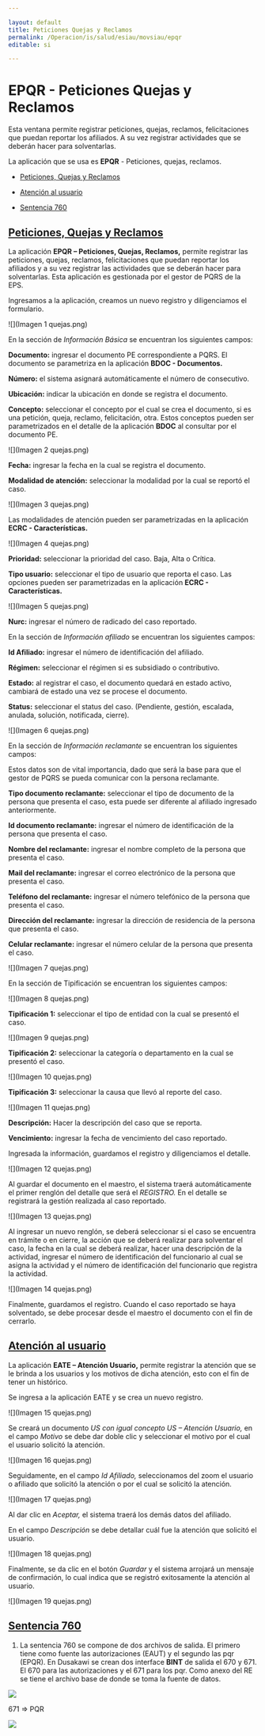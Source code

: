 ```yaml
---

layout: default
title: Peticiones Quejas y Reclamos
permalink: /Operacion/is/salud/esiau/movsiau/epqr
editable: si

---
```




# EPQR - Peticiones Quejas y Reclamos



Esta ventana permite registrar peticiones, quejas, reclamos, felicitaciones que puedan reportar los afiliados. A su vez registrar actividades que se deberán hacer para solventarlas.



La aplicación que se usa es **EPQR** - Peticiones, quejas, reclamos.







- [Peticiones, Quejas y Reclamos](http://docs.oasiscom.com/Operacion/is/salud/esiau/movsiau/epqr#peticiones-quejas-y-reclamos)

- [Atención al usuario](http://docs.oasiscom.com/Operacion/is/salud/esiau/movsiau/epqr#atención-al-usuario)

- [Sentencia 760](http://docs.oasiscom.com/Operacion/is/salud/esiau/movsiau/epqr#sentencia-760)



## [Peticiones, Quejas y Reclamos](http://docs.oasiscom.com/Operacion/is/salud/esiau/movsiau/epqr#peticiones-quejas-y-reclamos)



La aplicación **EPQR – Peticiones, Quejas, Reclamos,** permite registrar las peticiones, quejas, reclamos, felicitaciones que puedan reportar los afiliados y a su vez registrar las actividades que se deberán hacer para solventarlas. Esta aplicación es gestionada por el gestor de PQRS de la EPS.



Ingresamos a la aplicación, creamos un nuevo registro y diligenciamos el formulario.



![](Imagen 1 quejas.png)



En la sección de *Información Básica* se encuentran los siguientes campos:



**Documento:** ingresar el documento PE correspondiente a PQRS. El documento se parametriza en la aplicación **BDOC - Documentos.**

**Número:** el sistema asignará automáticamente el número de consecutivo.

**Ubicación:** indicar la ubicación en donde se registra el documento.

**Concepto:** seleccionar el concepto por el cual se crea el documento, si es una petición, queja, reclamo, felicitación, otra. Estos conceptos pueden ser parametrizados en el detalle de la aplicación **BDOC** al consultar por el documento PE.



![](Imagen 2 quejas.png)



**Fecha:** ingresar la fecha en la cual se registra el documento.

**Modalidad de atención:** seleccionar la modalidad por la cual se reportó el caso.



![](Imagen 3 quejas.png)



Las modalidades de atención pueden ser parametrizadas en la aplicación **ECRC - Características.**



![](Imagen 4 quejas.png)



**Prioridad:** seleccionar la prioridad del caso. Baja, Alta o Crítica.

**Tipo usuario:** seleccionar el tipo de usuario que reporta el caso. Las opciones pueden ser parametrizadas en la aplicación **ECRC - Características.**



![](Imagen 5 quejas.png)



**Nurc:** ingresar el número de radicado del caso reportado.



En la sección de *Información afiliado* se encuentran los siguientes campos:

**Id Afiliado:** ingresar el número de identificación del afiliado.

**Régimen:** seleccionar el régimen si es subsidiado o contributivo.

**Estado:** al registrar el caso, el documento quedará en estado activo, cambiará de estado una vez se procese el documento.

**Status:** seleccionar el status del caso. (Pendiente, gestión, escalada, anulada, solución, notificada, cierre).



![](Imagen 6 quejas.png)



En la sección de *Información reclamante* se encuentran los siguientes campos:

Estos datos son de vital importancia, dado que será la base para que el gestor de PQRS se pueda comunicar con la persona reclamante.



**Tipo documento reclamante:** seleccionar el tipo de documento de la persona que presenta el caso, esta puede ser diferente al afiliado ingresado anteriormente.

**Id documento reclamante:** ingresar el número de identificación de la persona que presenta el caso.

**Nombre del reclamante:** ingresar el nombre completo de la persona que presenta el caso.

**Mail del reclamante:** ingresar el correo electrónico de la persona que presenta el caso.

**Teléfono del reclamante:** ingresar el número telefónico de la persona que presenta el caso.

**Dirección del reclamante:** ingresar la dirección de residencia de la persona que presenta el caso.

**Celular reclamante:** ingresar el número celular de la persona que presenta el caso.



![](Imagen 7 quejas.png)



En la sección de Tipificación se encuentran los siguientes campos:



![](Imagen 8 quejas.png)



**Tipificación 1:** seleccionar el tipo de entidad con la cual se presentó el caso.



![](Imagen 9 quejas.png)



**Tipificación 2:** seleccionar la categoría o departamento en la cual se presentó el caso.



![](Imagen 10 quejas.png)



**Tipificación 3:** seleccionar la causa que llevó al reporte del caso.



![](Imagen 11 quejas.png)



**Descripción:** Hacer la descripción del caso que se reporta.

**Vencimiento:** ingresar la fecha de vencimiento del caso reportado.



Ingresada la información, guardamos el registro y diligenciamos el detalle.



![](Imagen 12 quejas.png)



Al guardar el documento en el maestro, el sistema traerá automáticamente el primer renglón del detalle que será el *REGISTRO.* En el detalle se registrará la gestión realizada al caso reportado.



![](Imagen 13 quejas.png)



Al ingresar un nuevo renglón, se deberá seleccionar si el caso se encuentra en trámite o en cierre, la acción que se deberá realizar para solventar el caso, la fecha en la cual se deberá realizar, hacer una descripción de la actividad, ingresar el número de identificación del funcionario al cual se asigna la actividad y el número de identificación del funcionario que registra la actividad.



![](Imagen 14 quejas.png)



Finalmente, guardamos el registro. Cuando el caso reportado se haya solventado, se debe procesar desde el maestro el documento con el fin de cerrarlo.



## [Atención al usuario](http://docs.oasiscom.com/Operacion/is/salud/esiau/movsiau/epqr#atención-al-usuario)



La aplicación **EATE – Atención Usuario,** permite registrar la atención que se le brinda a los usuarios y los motivos de dicha atención, esto con el fin de tener un histórico.



Se ingresa a la aplicación EATE y se crea un nuevo registro.



![](Imagen 15 quejas.png)



Se creará un documento *US con igual concepto US – Atención Usuario,* en el campo *Motivo* se debe dar doble clic y seleccionar el motivo por el cual el usuario solicitó la atención.



![](Imagen 16 quejas.png)



Seguidamente, en el campo *Id Afiliado,* seleccionamos del zoom el usuario o afiliado que solicitó la atención o por el cual se solicitó la atención.



![](Imagen 17 quejas.png)



Al dar clic en *Aceptar,* el sistema traerá los demás datos del afiliado.



En el campo *Descripción* se debe detallar cuál fue la atención que solicitó el usuario.



![](Imagen 18 quejas.png)



Finalmente, se da clic en el botón *Guardar* y el sistema arrojará un mensaje de confirmación, lo cual indica que se registró exitosamente la atención al usuario.



![](Imagen 19 quejas.png)

## [Sentencia 760](http://docs.oasiscom.com/Operacion/is/salud/esiau/movsiau/epqr#sentencia-760)

1.	La sentencia 760 se compone de dos archivos de salida. El primero tiene como fuente las autorizaciones (EAUT) y el segundo las pqr (EPQR). En Dusakawi se crean dos interface **BINT** de salida el 670 y 671. El 670 para las autorizaciones y el 671 para los pqr. Como anexo del RE se tiene el archivo base de donde se toma la fuente de datos.  

![](bint1.png)  

671 => PQR  

![](bint2.png)  








